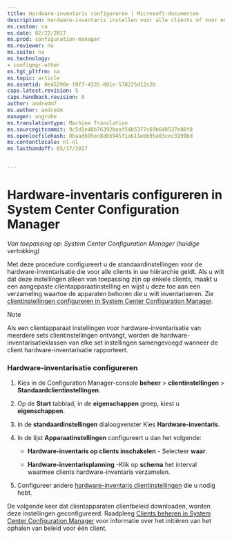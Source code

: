 ```yaml
---
title: Hardware-inventaris configureren | Microsoft-documenten
description: Hardware-inventaris instellen voor alle clients of voor een verzameling in System Center Configuration Manager.
ms.custom: na
ms.date: 02/22/2017
ms.prod: configuration-manager
ms.reviewer: na
ms.suite: na
ms.technology:
- configmgr-other
ms.tgt_pltfrm: na
ms.topic: article
ms.assetid: 0e45290e-f8f7-4335-801e-570225d12c2b
caps.latest.revision: 5
caps.handback.revision: 0
author: andredm7
ms.author: andredm
manager: angrobe
ms.translationtype: Machine Translation
ms.sourcegitcommit: 9c5d1e48b76392beaf54b5377c69b648537e86f8
ms.openlocfilehash: 0baadb95ec8dbb945f1a611ebb95a03cec3199bd
ms.contentlocale: nl-nl
ms.lasthandoff: 05/17/2017


---
```

# <a name="how-to-configure-hardware-inventory-in-system-center-configuration-manager"></a>Hardware-inventaris configureren in System Center Configuration Manager

*Van toepassing op: System Center Configuration Manager (huidige vertakking)*

Met deze procedure configureert u de standaardinstellingen voor de hardware-inventarisatie die voor alle clients in uw hiërarchie geldt. Als u wilt dat deze instellingen alleen van toepassing zijn op enkele clients, maakt u een aangepaste clientapparaatinstelling en wijst u deze toe aan een verzameling waartoe de apparaten behoren die u wilt inventariseren. Zie [clientinstellingen configureren in System Center Configuration Manager](../../../../core/clients/deploy/configure-client-settings.md).  

> [!NOTE]  
>  Als een clientapparaat instellingen voor hardware-inventarisatie van meerdere sets clientinstellingen ontvangt, worden de hardware-inventarisatieklassen van elke set instellingen samengevoegd wanneer de client hardware-inventarisatie rapporteert.  

### <a name="to-configure-hardware-inventory"></a>Hardware-inventarisatie configureren  

1.  Kies in de Configuration Manager-console **beheer** > **clientinstellingen** > **Standaardclientinstellingen**.  

4.  Op de **Start** tabblad, in de **eigenschappen** groep, kiest u **eigenschappen**.  

5.  In de **standaardinstellingen** dialoogvenster Kies **Hardware-inventaris**.  

6.  In de lijst **Apparaatinstellingen** configureert u dan het volgende:  

    -   **Hardware-inventaris op clients inschakelen** - Selecteer **waar**.  

    -   **Hardware-inventarisplanning** -Klik op **schema** het interval waarmee clients hardware-inventaris verzamelen.  

7.  Configureer andere [hardware-inventaris clientinstellingen](../../../../core/clients/deploy/about-client-settings.md#hardware-inventory) die u nodig hebt.  

De volgende keer dat clientapparaten clientbeleid downloaden, worden deze instellingen geconfigureerd. Raadpleeg [Clients beheren in System Center Configuration Manager](../../../../core/clients/manage/manage-clients.md) voor informatie over het initiëren van het ophalen van beleid voor één client.  

